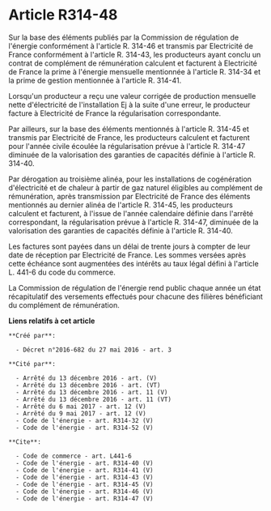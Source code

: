 # Article R314-48

Sur la base des éléments publiés par la Commission de régulation de l'énergie conformément à l'article R. 314-46 et transmis
par Electricité de France conformément à l'article R. 314-43, les producteurs ayant conclu un contrat de complément de
rémunération calculent et facturent à Electricité de France la prime à l'énergie mensuelle mentionnée à l'article R. 314-34
et la prime de gestion mentionnée à l'article R. 314-41. 

Lorsqu'un producteur a reçu une valeur corrigée de production mensuelle nette d'électricité de l'installation Ej à la suite
d'une erreur, le producteur facture à Electricité de France la régularisation correspondante. 

Par ailleurs, sur la base des éléments mentionnés à l'article R. 314-45 et transmis par Electricité de France, les
producteurs calculent et facturent pour l'année civile écoulée la régularisation prévue à l'article R. 314-47 diminuée de la
valorisation des garanties de capacités définie à l'article R. 314-40. 

Par dérogation au troisième alinéa, pour les installations de cogénération d'électricité et de chaleur à partir de gaz
naturel éligibles au complément de rémunération, après transmission par Electricité de France des éléments mentionnés au
dernier alinéa de l'article R. 314-45, les producteurs calculent et facturent, à l'issue de l'année calendaire définie dans
l'arrêté correspondant, la régularisation prévue à l'article R. 314-47, diminuée de la valorisation des garanties de
capacités définie à l'article R. 314-40. 

Les factures sont payées dans un délai de trente jours à compter de leur date de réception par Electricité de France. Les
sommes versées après cette échéance sont augmentées des intérêts au taux légal défini à l'article L. 441-6 du code du
commerce. 

La Commission de régulation de l'énergie rend public chaque année un état récapitulatif des versements effectués pour chacune
des filières bénéficiant du complément de rémunération.

**Liens relatifs à cet article**

	**Créé par**:

	  - Décret n°2016-682 du 27 mai 2016 - art. 3

	**Cité par**:

	  - Arrêté du 13 décembre 2016 - art. (V)
	  - Arrêté du 13 décembre 2016 - art. (VT)
	  - Arrêté du 13 décembre 2016 - art. 11 (V)
	  - Arrêté du 13 décembre 2016 - art. 11 (VT)
	  - Arrêté du 6 mai 2017 - art. 12 (V)
	  - Arrêté du 9 mai 2017 - art. 12 (V)
	  - Code de l'énergie - art. R314-32 (V)
	  - Code de l'énergie - art. R314-52 (V)

	**Cite**:

	  - Code de commerce - art. L441-6
	  - Code de l'énergie - art. R314-40 (V)
	  - Code de l'énergie - art. R314-41 (V)
	  - Code de l'énergie - art. R314-43 (V)
	  - Code de l'énergie - art. R314-45 (V)
	  - Code de l'énergie - art. R314-46 (V)
	  - Code de l'énergie - art. R314-47 (V)
